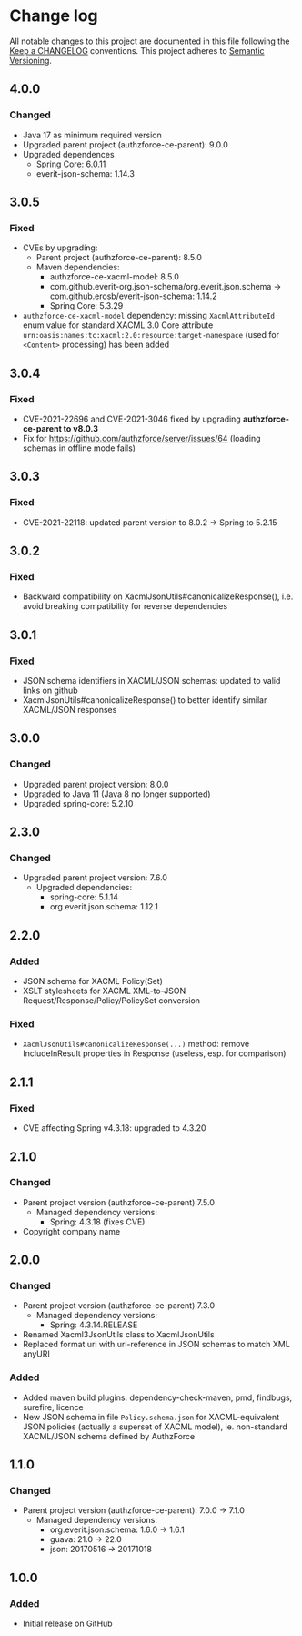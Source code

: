 # Change log
All notable changes to this project are documented in this file following the [Keep a CHANGELOG](http://keepachangelog.com) conventions. This project adheres to [Semantic Versioning](http://semver.org).


## 4.0.0
### Changed
- Java 17 as minimum required version
- Upgraded parent project (authzforce-ce-parent): 9.0.0
- Upgraded dependences
    - Spring Core: 6.0.11
    - everit-json-schema: 1.14.3


## 3.0.5
### Fixed
- CVEs by upgrading:
  - Parent project (authzforce-ce-parent): 8.5.0
  - Maven dependencies:
    - authzforce-ce-xacml-model: 8.5.0 
    - com.github.everit-org.json-schema/org.everit.json.schema -> com.github.erosb/everit-json-schema: 1.14.2
    - Spring Core: 5.3.29
- `authzforce-ce-xacml-model` dependency: missing `XacmlAttributeId` enum value for standard XACML 3.0 Core attribute `urn:oasis:names:tc:xacml:2.0:resource:target-namespace` (used for `<Content>` processing) has been added

## 3.0.4
### Fixed 
- CVE-2021-22696 and CVE-2021-3046 fixed by upgrading **authzforce-ce-parent to v8.0.3**
- Fix for https://github.com/authzforce/server/issues/64 (loading schemas in offline mode fails)


## 3.0.3
### Fixed
- CVE-2021-22118: updated parent version to 8.0.2 -> Spring to 5.2.15


## 3.0.2
### Fixed
- Backward compatibility on XacmlJsonUtils#canonicalizeResponse(), i.e. avoid breaking compatibility for reverse dependencies


## 3.0.1
### Fixed
- JSON schema identifiers in XACML/JSON schemas: updated to valid links on github
- XacmlJsonUtils#canonicalizeResponse() to better identify similar XACML/JSON responses


## 3.0.0
### Changed
- Upgraded parent project version: 8.0.0
- Upgraded to Java 11 (Java 8 no longer supported)
- Upgraded spring-core: 5.2.10


## 2.3.0
### Changed
- Upgraded parent project version: 7.6.0
  - Upgraded dependencies:
  	- spring-core: 5.1.14
  	- org.everit.json.schema: 1.12.1


## 2.2.0
### Added
- JSON schema for XACML Policy(Set)
- XSLT stylesheets for XACML XML-to-JSON Request/Response/Policy/PolicySet conversion

### Fixed
- `XacmlJsonUtils#canonicalizeResponse(...)` method: remove IncludeInResult properties in Response (useless, esp. for comparison)

## 2.1.1
### Fixed
- CVE affecting Spring v4.3.18: upgraded to 4.3.20


## 2.1.0
### Changed
- Parent project version (authzforce-ce-parent):7.5.0
	- Managed dependency versions:
		- Spring: 4.3.18 (fixes CVE)
- Copyright company name


## 2.0.0
### Changed
- Parent project version (authzforce-ce-parent):7.3.0
	- Managed dependency versions:
		- Spring: 4.3.14.RELEASE
- Renamed Xacml3JsonUtils class to XacmlJsonUtils
- Replaced format uri with uri-reference in JSON schemas to match XML anyURI

### Added
- Added maven build plugins: dependency-check-maven, pmd, findbugs, surefire, licence
- New JSON schema in file `Policy.schema.json` for XACML-equivalent JSON policies (actually a superset of XACML model), ie. non-standard XACML/JSON schema defined by AuthzForce


## 1.1.0
### Changed
- Parent project version (authzforce-ce-parent): 7.0.0 -> 7.1.0
	- Managed dependency versions:
		- org.everit.json.schema: 1.6.0 -> 1.6.1
		- guava: 21.0 -> 22.0
		- json: 20170516 -> 20171018


## 1.0.0
### Added
- Initial release on GitHub



